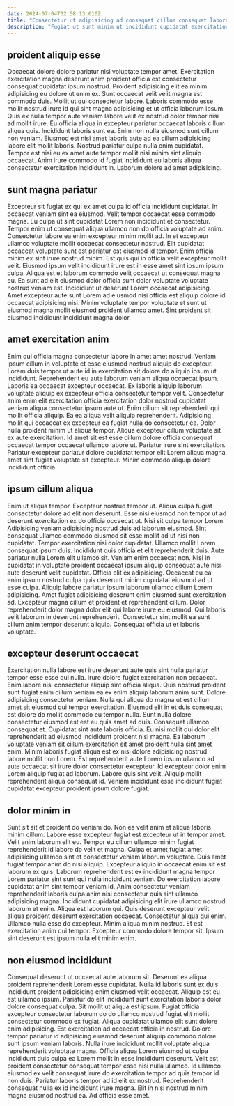```yaml
---
date: 2024-07-04T02:58:13.610Z
title: "Consectetur ut adipisicing ad consequat cillum consequat labore."
description: "Fugiat ut sunt minim ut incididunt cupidatat exercitation qui ut occaecat ad aute esse. Sit esse reprehenderit enim amet Lorem ad."
---
```



## proident aliquip esse

Occaecat dolore dolore pariatur nisi voluptate tempor amet. Exercitation exercitation magna deserunt anim proident officia est consectetur consequat cupidatat ipsum nostrud. Proident adipisicing elit ea minim adipisicing eu dolore ut enim ex. Sunt occaecat velit velit magna est commodo duis. Mollit ut qui consectetur labore. Laboris commodo esse mollit nostrud irure id qui sint magna adipisicing et ut officia laborum ipsum.
Quis ex nulla tempor aute veniam labore velit ex nostrud dolor tempor nisi ad mollit irure. Eu officia aliqua in excepteur pariatur occaecat laboris cillum aliqua quis. Incididunt laboris sunt ea. Enim non nulla eiusmod sunt cillum non veniam. Eiusmod est nisi amet laboris aute ad ea cillum adipisicing labore elit mollit laboris.
Nostrud pariatur culpa nulla enim cupidatat. Tempor est nisi eu ex amet aute tempor mollit nisi minim sint aliquip occaecat. Anim irure commodo id fugiat incididunt eu laboris aliqua consectetur exercitation incididunt in. Laborum dolore ad amet adipisicing.

## sunt magna pariatur

Excepteur sit fugiat ex qui ex amet culpa id officia incididunt cupidatat. In occaecat veniam sint ea eiusmod. Velit tempor occaecat esse commodo magna. Eu culpa ut sint cupidatat Lorem non incididunt et consectetur. Tempor enim ut consequat aliqua ullamco non do officia voluptate ad anim.
Consectetur labore ea enim excepteur minim mollit ad. In et excepteur ullamco voluptate mollit occaecat consectetur nostrud. Elit cupidatat occaecat voluptate sunt est pariatur est eiusmod id tempor. Enim officia minim ex sint irure nostrud minim. Est quis qui in officia velit excepteur mollit velit.
Eiusmod ipsum velit incididunt irure est in esse amet sint ipsum ipsum culpa. Aliqua est et laborum commodo velit occaecat ut consequat magna eu. Ea sunt ad elit eiusmod dolor officia sunt dolor voluptate voluptate nostrud veniam est. Incididunt ut deserunt Lorem occaecat adipisicing. Amet excepteur aute sunt Lorem ad eiusmod nisi officia est aliquip dolore id occaecat adipisicing nisi. Minim voluptate tempor voluptate et sunt ut eiusmod magna mollit eiusmod proident ullamco amet. Sint proident sit eiusmod incididunt incididunt magna dolor.

## amet exercitation anim

Enim qui officia magna consectetur labore in amet amet nostrud. Veniam ipsum cillum in voluptate et esse eiusmod nostrud aliquip do excepteur. Lorem duis tempor ut aute id in exercitation sit dolore do aliquip ipsum ut incididunt. Reprehenderit eu aute laborum veniam aliqua occaecat ipsum.
Laboris ea occaecat excepteur occaecat. Ex laboris aliquip laborum voluptate aliquip ex excepteur officia consectetur tempor velit. Consectetur anim enim elit exercitation officia exercitation dolor nostrud cupidatat veniam aliqua consectetur ipsum aute ut. Enim cillum sit reprehenderit qui mollit officia aliquip. Ea ea aliqua velit aliquip reprehenderit. Adipisicing mollit qui occaecat ex excepteur ea fugiat nulla do consectetur ea.
Dolor nulla proident minim ut aliqua tempor. Aliqua excepteur cillum voluptate sit ex aute exercitation. Id amet sit est esse cillum dolore officia consequat occaecat tempor occaecat ullamco labore ut. Pariatur irure sint exercitation. Pariatur excepteur pariatur dolore cupidatat tempor elit Lorem aliqua magna amet sint fugiat voluptate sit excepteur. Minim commodo aliquip dolore incididunt officia.

## ipsum cillum aliqua

Enim ut aliqua tempor. Excepteur nostrud tempor ut. Aliqua culpa fugiat consectetur dolore ad elit non deserunt. Esse nisi eiusmod non tempor ut ad deserunt exercitation ex do officia occaecat ut. Nisi sit culpa tempor Lorem. Adipisicing veniam adipisicing nostrud duis ad laborum eiusmod. Sint consequat ullamco commodo eiusmod sit esse mollit ad ut nisi non cupidatat.
Tempor exercitation nisi dolor cupidatat. Ullamco mollit Lorem consequat ipsum duis. Incididunt quis officia et elit reprehenderit duis. Aute pariatur nulla Lorem elit ullamco sit. Veniam enim occaecat non. Nisi in cupidatat in voluptate proident occaecat ipsum aliquip consequat aute nisi aute deserunt velit cupidatat. Officia elit ex adipisicing. Occaecat eu ea enim ipsum nostrud culpa quis deserunt minim cupidatat eiusmod ad ut esse culpa.
Aliquip labore pariatur ipsum laborum ullamco cillum Lorem adipisicing. Amet fugiat adipisicing deserunt enim eiusmod sunt exercitation ad. Excepteur magna cillum et proident et reprehenderit cillum. Dolor reprehenderit dolor magna dolor elit qui labore irure eu eiusmod. Qui laboris velit laborum in deserunt reprehenderit. Consectetur sint mollit ea sunt cillum anim tempor deserunt aliquip. Consequat officia ut et laboris voluptate.

## excepteur deserunt occaecat

Exercitation nulla labore est irure deserunt aute quis sint nulla pariatur tempor esse esse qui nulla. Irure dolore fugiat exercitation non occaecat. Enim labore nisi consectetur aliquip sint officia aliqua. Quis nostrud proident sunt fugiat enim cillum veniam ea ex enim aliquip laborum anim sunt. Dolore adipisicing consectetur veniam. Nulla qui aliqua do magna ut est cillum amet sit eiusmod qui tempor exercitation. Eiusmod elit in et duis consequat est dolore do mollit commodo eu tempor nulla. Sunt nulla dolore consectetur eiusmod est est eu quis amet ad duis.
Consequat ullamco consequat et. Cupidatat sint aute laboris officia. Eu nisi mollit qui dolor elit reprehenderit ad eiusmod incididunt proident nisi magna. Ea laborum voluptate veniam sit cillum exercitation sit amet proident nulla sint amet enim.
Minim laboris fugiat aliqua est ex nisi dolore adipisicing nostrud labore mollit non Lorem. Est reprehenderit aute Lorem ipsum ullamco ad aute occaecat sit irure dolor consectetur excepteur. Id excepteur dolor enim Lorem aliquip fugiat ad laborum. Labore quis sint velit. Aliquip mollit reprehenderit aliqua consequat id. Veniam incididunt esse incididunt fugiat cupidatat excepteur proident ipsum dolore fugiat.

## dolor minim in

Sunt sit sit et proident do veniam do. Non ea velit anim et aliqua laboris minim cillum. Labore esse excepteur fugiat est excepteur ut in tempor amet. Velit anim laborum elit eu. Tempor eu cillum ullamco minim fugiat reprehenderit id labore do velit et magna. Culpa et amet fugiat amet adipisicing ullamco sint et consectetur veniam laborum voluptate. Duis amet fugiat tempor anim do nisi aliquip. Excepteur aliquip in occaecat enim sit est laborum ex quis.
Laborum reprehenderit est ex incididunt magna tempor Lorem pariatur sint sunt qui nulla incididunt veniam. Do exercitation labore cupidatat anim sint tempor veniam id. Anim consectetur veniam reprehenderit laboris culpa anim nisi consectetur quis sint ullamco adipisicing magna. Incididunt cupidatat adipisicing elit irure ullamco nostrud laborum et enim.
Aliqua est laborum qui. Quis deserunt excepteur velit aliqua proident deserunt exercitation occaecat. Consectetur aliqua qui enim. Ullamco nulla esse do excepteur. Minim aliqua minim nostrud. Et est exercitation anim qui tempor. Excepteur commodo dolore tempor sit. Ipsum sint deserunt est ipsum nulla elit minim enim.

## non eiusmod incididunt

Consequat deserunt ut occaecat aute laborum sit. Deserunt ea aliqua proident reprehenderit Lorem esse cupidatat. Nulla id laboris sunt ex duis incididunt proident adipisicing enim eiusmod velit occaecat. Aliquip est eu est ullamco ipsum. Pariatur do elit incididunt sunt exercitation laboris dolor dolore consequat culpa. Sit mollit ut aliqua est ipsum.
Fugiat officia excepteur consectetur laborum do do ullamco nostrud fugiat elit mollit consectetur commodo ex fugiat. Aliqua cupidatat ullamco elit sunt dolore enim adipisicing. Est exercitation ad occaecat officia in nostrud. Dolore tempor pariatur id adipisicing eiusmod deserunt aliquip commodo dolore sunt ipsum veniam laboris. Nulla irure incididunt mollit voluptate aliqua reprehenderit voluptate magna. Officia aliqua Lorem eiusmod ut culpa incididunt duis culpa ea Lorem mollit in esse incididunt deserunt. Velit est proident consectetur consequat tempor esse nisi nulla ullamco. Id ullamco eiusmod ex velit consequat irure do exercitation tempor ad quis tempor id non duis.
Pariatur laboris tempor ad id elit ex nostrud. Reprehenderit consequat nulla ex id incididunt irure magna. Elit in nisi nostrud minim magna eiusmod nostrud ea. Ad officia esse amet.

